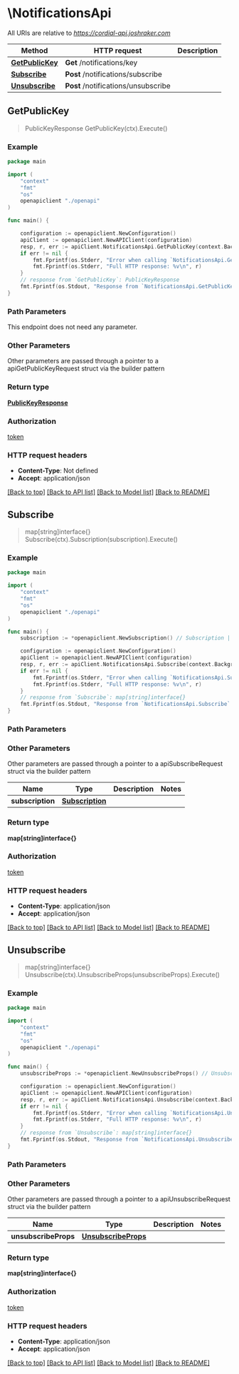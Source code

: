 # \NotificationsApi

All URIs are relative to *https://cordial-api.joshraker.com*

Method | HTTP request | Description
------------- | ------------- | -------------
[**GetPublicKey**](NotificationsApi.md#GetPublicKey) | **Get** /notifications/key | 
[**Subscribe**](NotificationsApi.md#Subscribe) | **Post** /notifications/subscribe | 
[**Unsubscribe**](NotificationsApi.md#Unsubscribe) | **Post** /notifications/unsubscribe | 



## GetPublicKey

> PublicKeyResponse GetPublicKey(ctx).Execute()





### Example

```go
package main

import (
    "context"
    "fmt"
    "os"
    openapiclient "./openapi"
)

func main() {

    configuration := openapiclient.NewConfiguration()
    apiClient := openapiclient.NewAPIClient(configuration)
    resp, r, err := apiClient.NotificationsApi.GetPublicKey(context.Background()).Execute()
    if err != nil {
        fmt.Fprintf(os.Stderr, "Error when calling `NotificationsApi.GetPublicKey``: %v\n", err)
        fmt.Fprintf(os.Stderr, "Full HTTP response: %v\n", r)
    }
    // response from `GetPublicKey`: PublicKeyResponse
    fmt.Fprintf(os.Stdout, "Response from `NotificationsApi.GetPublicKey`: %v\n", resp)
}
```

### Path Parameters

This endpoint does not need any parameter.

### Other Parameters

Other parameters are passed through a pointer to a apiGetPublicKeyRequest struct via the builder pattern


### Return type

[**PublicKeyResponse**](PublicKeyResponse.md)

### Authorization

[token](../README.md#token)

### HTTP request headers

- **Content-Type**: Not defined
- **Accept**: application/json

[[Back to top]](#) [[Back to API list]](../README.md#documentation-for-api-endpoints)
[[Back to Model list]](../README.md#documentation-for-models)
[[Back to README]](../README.md)


## Subscribe

> map[string]interface{} Subscribe(ctx).Subscription(subscription).Execute()





### Example

```go
package main

import (
    "context"
    "fmt"
    "os"
    openapiclient "./openapi"
)

func main() {
    subscription := *openapiclient.NewSubscription() // Subscription |  (optional)

    configuration := openapiclient.NewConfiguration()
    apiClient := openapiclient.NewAPIClient(configuration)
    resp, r, err := apiClient.NotificationsApi.Subscribe(context.Background()).Subscription(subscription).Execute()
    if err != nil {
        fmt.Fprintf(os.Stderr, "Error when calling `NotificationsApi.Subscribe``: %v\n", err)
        fmt.Fprintf(os.Stderr, "Full HTTP response: %v\n", r)
    }
    // response from `Subscribe`: map[string]interface{}
    fmt.Fprintf(os.Stdout, "Response from `NotificationsApi.Subscribe`: %v\n", resp)
}
```

### Path Parameters



### Other Parameters

Other parameters are passed through a pointer to a apiSubscribeRequest struct via the builder pattern


Name | Type | Description  | Notes
------------- | ------------- | ------------- | -------------
 **subscription** | [**Subscription**](Subscription.md) |  | 

### Return type

**map[string]interface{}**

### Authorization

[token](../README.md#token)

### HTTP request headers

- **Content-Type**: application/json
- **Accept**: application/json

[[Back to top]](#) [[Back to API list]](../README.md#documentation-for-api-endpoints)
[[Back to Model list]](../README.md#documentation-for-models)
[[Back to README]](../README.md)


## Unsubscribe

> map[string]interface{} Unsubscribe(ctx).UnsubscribeProps(unsubscribeProps).Execute()





### Example

```go
package main

import (
    "context"
    "fmt"
    "os"
    openapiclient "./openapi"
)

func main() {
    unsubscribeProps := *openapiclient.NewUnsubscribeProps() // UnsubscribeProps |  (optional)

    configuration := openapiclient.NewConfiguration()
    apiClient := openapiclient.NewAPIClient(configuration)
    resp, r, err := apiClient.NotificationsApi.Unsubscribe(context.Background()).UnsubscribeProps(unsubscribeProps).Execute()
    if err != nil {
        fmt.Fprintf(os.Stderr, "Error when calling `NotificationsApi.Unsubscribe``: %v\n", err)
        fmt.Fprintf(os.Stderr, "Full HTTP response: %v\n", r)
    }
    // response from `Unsubscribe`: map[string]interface{}
    fmt.Fprintf(os.Stdout, "Response from `NotificationsApi.Unsubscribe`: %v\n", resp)
}
```

### Path Parameters



### Other Parameters

Other parameters are passed through a pointer to a apiUnsubscribeRequest struct via the builder pattern


Name | Type | Description  | Notes
------------- | ------------- | ------------- | -------------
 **unsubscribeProps** | [**UnsubscribeProps**](UnsubscribeProps.md) |  | 

### Return type

**map[string]interface{}**

### Authorization

[token](../README.md#token)

### HTTP request headers

- **Content-Type**: application/json
- **Accept**: application/json

[[Back to top]](#) [[Back to API list]](../README.md#documentation-for-api-endpoints)
[[Back to Model list]](../README.md#documentation-for-models)
[[Back to README]](../README.md)

